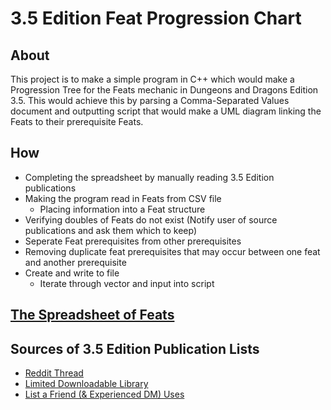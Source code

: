 # 3.5 Edition Feat Progression Chart

## About
This project is to make a simple program in C++ which would make a Progression Tree for the Feats mechanic in Dungeons and Dragons Edition 3.5. This would achieve this by parsing a Comma-Separated Values document and outputting script that would make a UML diagram linking the Feats to their prerequisite Feats.

## How
* Completing the spreadsheet by manually reading 3.5 Edition publications
* Making the program read in Feats from CSV file
  * Placing information into a Feat structure
* Verifying doubles of Feats do not exist (Notify user of source publications and ask them which to keep)
* Seperate Feat prerequisites from other prerequisites 
* Removing duplicate feat prerequisites that may occur between one feat and another prerequisite
* Create and write to file
  * Iterate through vector and input into script

## [The Spreadsheet of Feats](https://docs.google.com/spreadsheets/d/1vyK6-p1zFmnogHBwQxzuOMt28dXvX11lcSF1YFZkCqw/edit?usp=sharing)

## Sources of 3.5 Edition Publication Lists
* [Reddit Thread](https://www.reddit.com/r/DnD/comments/3d2ptm/complete_list_of_dnd_35_source_books/)
* [Limited Downloadable Library](http://www.fillinsheets.com/pdfs/indexco.htm)
* [List a Friend (& Experienced DM) Uses](http://dnd.arkalseif.info/rulebooks/editions/index.html)